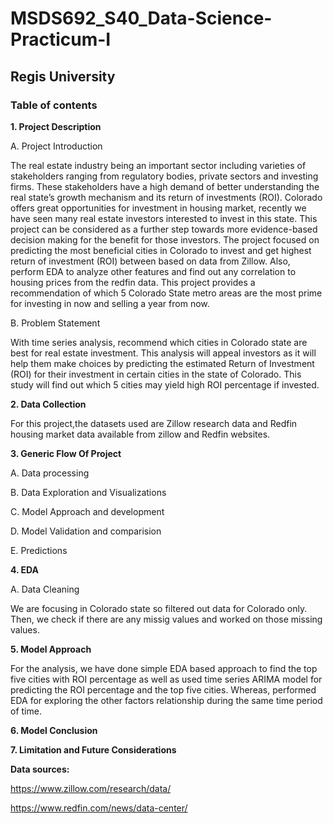 # MSDS692_S40_Data-Science-Practicum-I

## Regis University

### Table of contents 

**1. Project Description**

  A. Project Introduction
  
  The real estate industry being an important sector including varieties of stakeholders ranging from regulatory bodies, private sectors and investing firms. These stakeholders have a high demand of better understanding the real state’s growth mechanism and its return of investments (ROI). Colorado offers great opportunities for investment in housing market, recently we have seen many real estate investors interested to invest in this state. This project can be considered as a further step towards more evidence-based decision making for the benefit for those investors. The project focused on predicting the most beneficial cities in Colorado to invest and get highest return of investment (ROI) between based on data from Zillow. Also, perform EDA to analyze other features and find out any correlation to housing prices from the redfin data. This project provides a recommendation of which 5 Colorado State metro areas are the most prime for investing in now and selling a year from now.



  B. Problem Statement
  
 With time series analysis, recommend which cities in Colorado state are best for real estate investment. This analysis will appeal investors as it will help them make choices by predicting the estimated Return of Investment (ROI) for their investment in certain cities in the state of Colorado. This study will find out which 5 cities may yield high ROI percentage if invested. 

**2. Data Collection**

For this project,the datasets used are Zillow research data and Redfin housing market data available from zillow and Redfin websites.

**3. Generic Flow Of Project**

A. Data processing

B. Data Exploration and Visualizations

C. Model Approach and development

D. Model Validation and comparision

E. Predictions

**4. EDA**

  A. Data Cleaning
      
  We are focusing in Colorado state so filtered out data for Colorado only. Then, we check if there are any missig values and worked on those missing values.
  

**5. Model Approach**

For the analysis, we have done simple EDA based approach to find the top five cities with ROI percentage as well as used time series ARIMA model for predicting the ROI percentage and the top five cities. Whereas, performed EDA for exploring the other factors relationship during the same time period of time.  

**6. Model Conclusion**

**7. Limitation and Future Considerations**

**Data sources:**

https://www.zillow.com/research/data/ 

https://www.redfin.com/news/data-center/ 
